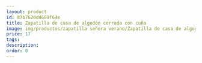 ```yaml
---
layout: product
id: 87b7620dd609f64e
title: Zapatilla de casa de algodón cerrada con cuña 
image: img/productos/zapatilla señora verano/Zapatilla de casa de algodón cerrada con cuña =17.webp
price: 17
tags: 
description: 
order: 0
---
```

